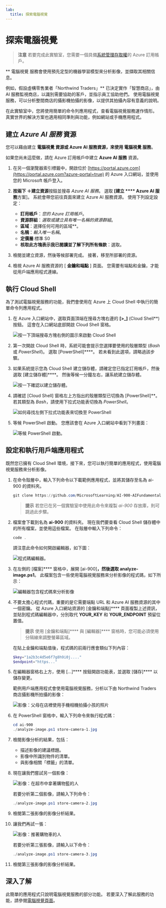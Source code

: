 ```yaml
---
lab:
  title: 探索電腦視覺
---
```


# 探索電腦視覺

> **注意** 若要完成此實驗室，您需要一個具備[系統管理存取權](https://azure.microsoft.com/free?azure-portal=true)的 Azure 訂用帳戶。

** 電腦視覺 服務會使用預先定型的機器學習模型來分析影像，並擷取其相關信息。

例如，假設虛構零售業者「Northwind Traders」** 已決定實作「智慧商店」，由 AI 服務監視商店，以識別需要協助的客戶，並指示員工協助他們。 使用電腦視覺服務，可以分析整間商店的攝影機拍攝的影像，以提供其拍攝內容有意義的說明。

在此實驗室中，您將使用簡單的命令列應用程式，查看電腦視覺服務運作情形。 真實世界的解決方案也適用相同準則與功能，例如網站或手機應用程式。

## 建立 *Azure AI 服務* 資源

您可以藉由建立 **電腦視覺 資源或 **Azure AI 服務資源，來使用 電腦視覺** 服務**。

如果您尚未這麼做，請在 Azure 訂用帳戶中建立 **Azure AI 服務** 資源。

1. 在另一個瀏覽器索引標籤中，開啟位於 [https://portal.azure.com](https://portal.azure.com?azure-portal=true) 的 Azure 入口網站，並使用您的 Microsoft 帳戶登入。

1. **按兩下 &#65291;建立資源**按鈕並搜尋 *Azure AI 服務*。 選取 **[建立 **** Azure AI 服務**方案]。 系統會帶您前往頁面來建立 Azure AI 服務資源。 使用下列設定設定：
    - **訂用帳戶**：*您的 Azure 訂用帳戶*。
    - **資源群組**：*選取或建立具有唯一名稱的資源群組*。
    - **區域**：選擇任何可用的區域**。
    - **名稱**：*輸入唯一名稱*。
    - **定價層**:標準 S0
    - **核取此方塊表示我已閱讀並了解下列所有條款**：選取。

1. 檢閱並建立資源，然後等候部署完成。 接著，移至所部署的資源。

1. 檢視 Azure AI 服務資源的 [ **金鑰和端點** ] 頁面。 您需要有端點和金鑰，才能從用戶端應用程式連線。

## 執行 Cloud Shell

為了測試電腦視覺服務的功能，我們會使用在 Azure 上 Cloud Shell 中執行的簡單命令列應用程式。

1. 在 Azure 入口網站中，選取頁面頂端在搜尋方塊右邊的 **[>_]** (Cloud Shell**) 按鈕。 這會在入口網站底部開啟 Cloud Shell 窗格。

    ![按一下頂端搜尋方塊右側的圖示來啟動 Cloud Shell](media/analyze-images-computer-vision-service/powershell-portal-guide-1.png)

1. 第一次開啟 Cloud Shell 時，系統可能會提示您選擇要使用的殼層類型 (*Bash* 或 *PowerShell*)。 選取 [PowerShell]****。 若未看到此選項，請略過該步驟。  

1. 如果系統提示您為 Cloud Shell 建立儲存體，請確定您已指定訂用帳戶，然後選取 [建立儲存體]****。 然後等候一分鐘左右，讓系統建立儲存體。

    ![按一下確認以建立儲存體。](media/analyze-images-computer-vision-service/powershell-portal-guide-2.png)

1. 請確認 [Cloud Shell] 窗格左上方指出的殼層類型已切換為 [PowerShell]**。 若其類型為 *Bash*，請使用下拉式功能表切換為 *PowerShell*。

    ![如何尋找左側下拉式功能表來切換至 PowerShell](media/analyze-images-computer-vision-service/powershell-portal-guide-3.png)

1. 等候 PowerShell 啟動。 您應該會在 Azure 入口網站中看到下列畫面：  

    ![等候 PowerShell 啟動。](media/analyze-images-computer-vision-service/powershell-prompt.png)

## 設定和執行用戶端應用程式

既然您已擁有 Cloud Shell 環境，接下來，您可以執行簡單的應用程式，使用電腦視覺服務來分析影像。

1. 在命令殼層中，輸入下列命令以下載範例應用程式，並將其儲存至名為 ai-900 的資料夾。

    ```PowerShell
    git clone https://github.com/MicrosoftLearning/AI-900-AIFundamentals ai-900
    ```

    > **提示** 若您已在另一個實驗室中使用此命令來複製 *ai-900* 存放庫，則可跳過此步驟。

1. 檔案會下載到名為 **ai-900** 的資料夾。 現在我們要查看 Cloud Shell 儲存體中的所有檔案，並使用這些檔案。 在殼層中輸入下列命令：

    ```PowerShell
    code .
    ```

    請注意此命令如何開啟編輯器，如下圖：

    ![程式碼編輯器。](media/analyze-images-computer-vision-service/powershell-portal-guide-4.png)

1. 在左側的 [檔案]**** 窗格中，展開 [ai-900]****，然後選取 analyze-image.ps1****。 此檔案包含一些使用電腦視覺服務來分析影像的程式碼，如下所示：

    ![編輯器包含程式碼來分析影像](media/analyze-images-computer-vision-service/analyze-image-code.png)

1. 不要太擔心程式代碼，重要的是它需要端點 URL 和 Azure AI 服務資源的其中一個密鑰。 從 Azure 入口網站資源的 [金鑰和端點]**** 頁面複製上述資訊，並貼到程式碼編輯器中，分別取代 **YOUR_KEY** 和 **YOUR_ENDPOINT** 預留位置值。

    > **提示** 使用 [金鑰和端點]**** 與 [編輯器]**** 窗格時，您可能必須使用分隔線來調整螢幕區域。

    在貼上金鑰和端點值後，程式碼的前兩行應會類似下列內容：

    ```PowerShell
    $key="1a2b3c4d5e6f7g8h9i0j...."    
    $endpoint="https..."
    ```

1. 在編輯器窗格右上方，使用 [...]**** 按鈕開啟功能表，並選取 [儲存]**** 以儲存變更。

    範例用戶端應用程式會使用電腦視覺服務，分析以下由 Northwind Traders 商店攝影機所拍攝的影像：

    ![影像：父母在店裡使用手機相機拍攝小孩的照片](media/analyze-images-computer-vision-service/store-camera-1.jpg)

1. 在 PowerShell 窗格中，輸入下列命令來執行程式碼：

    ```PowerShell
    cd ai-900
    ./analyze-image.ps1 store-camera-1.jpg
    ```

1. 檢閱影像分析的結果，包括：
    - 描述影像的建議標題。
    - 影像中所識別物件的清單。
    - 與影像相關「標籤」的清單。

1. 現在讓我們嘗試另一個影像：

    ![影像：在超市中拿著購物籃的人](media/analyze-images-computer-vision-service/store-camera-2.jpg)

    若要分析第二個影像，請輸入下列命令：

    ```PowerShell
    ./analyze-image.ps1 store-camera-2.jpg
    ```

1. 檢閱第二張影像的影像分析結果。

1. 讓我們再試一張：

    ![影像：推著購物車的人](media/analyze-images-computer-vision-service/store-camera-3.jpg)

    若要分析第三張影像，請輸入以下命令：

    ```PowerShell
    ./analyze-image.ps1 store-camera-3.jpg
    ```

1. 檢閱第三張影像的影像分析結果。

## 深入了解

此簡單的應用程式只說明電腦視覺服務的部分功能。 若要深入了解此服務的功能，請參閱[電腦視覺頁面](https://azure.microsoft.com/products/ai-services?activetab=pivot:visiontab)。
